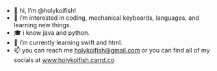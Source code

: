 - 👋 hi, I’m @holykoifish!
- 👀 i’m interested in coding, mechanical keyboards, languages, and learning new things.
- 🎓 i know java and python.
- 🌱 i’m currently learning swift and html.
- 📫 you can reach me holykoifish@gmail.com or you can find all of my socials at www.holykoifish.carrd.co

<!---
holykoifish/holykoifish is a ✨ special ✨ repository because its `README.md` (this file) appears on your GitHub profile.
You can click the Preview link to take a look at your changes.
--->
